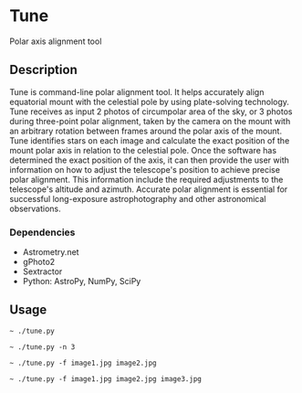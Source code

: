 # Tune 

Polar axis alignment tool

## Description

Tune is command-line polar alignment tool. It helps accurately align equatorial mount with the celestial pole by using plate-solving technology. Tune receives as input 2 photos of circumpolar area of the sky, or 3 photos during three-point polar alignment, taken by the camera on the mount with an arbitrary rotation between frames around the polar axis of the mount. Tune identifies stars on each image and calculate the exact position of the mount polar axis in relation to the celestial pole. Once the software has determined the exact position of the axis, it can then provide the user with information on how to adjust the telescope's position to achieve precise polar alignment. This information include the required adjustments to the telescope's altitude and azimuth. Accurate polar alignment is essential for successful long-exposure astrophotography and other astronomical observations.


### Dependencies

* Astrometry.net
* gPhoto2
* Sextractor
* Python: AstroPy, NumPy, SciPy

## Usage


```console
~ ./tune.py
```

```console
~ ./tune.py -n 3
```

```console
~ ./tune.py -f image1.jpg image2.jpg
```

```console
~ ./tune.py -f image1.jpg image2.jpg image3.jpg
```



